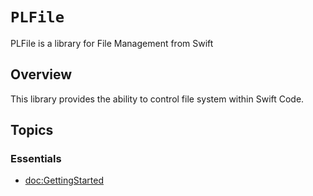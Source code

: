 # ``PLFile``

PLFile is a library for File Management from Swift

## Overview

This library provides the ability to control file system within Swift Code.

## Topics

### Essentials
- <doc:GettingStarted>
